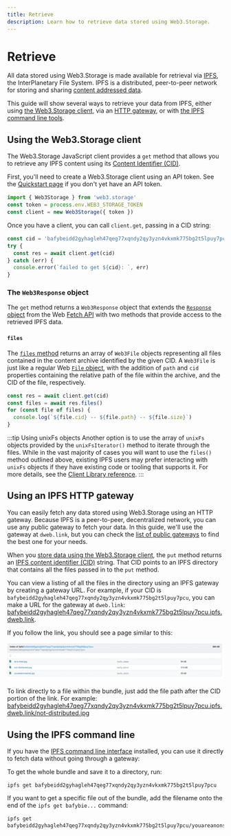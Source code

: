 ```yaml
---
title: Retrieve
description: Learn how to retrieve data stored using Web3.Storage.
---
```


# Retrieve

All data stored using Web3.Storage is made available for retrieval via [IPFS](https://ipfs.io), the InterPlanetary File System. IPFS is a distributed, peer-to-peer network for storing and sharing [content addressed data][concepts-content-addressing].

This guide will show several ways to retrieve your data from IPFS, either using [the Web3.Storage client](#using-the-web3-storage-client), via an [HTTP gateway](#using-an-ipfs-http-gateway), or with [the IPFS command line tools](#using-the-ipfs-command-line).

## Using the Web3.Storage client

The Web3.Storage JavaScript client provides a `get` method that allows you to retrieve any IPFS content using its [Content Identifier (CID)][ipfs-docs-cid].

First, you'll need to create a Web3.Storage client using an API token. See the [Quickstart page][quickstart-guide] if you don't yet have an API token.

```js
import { Web3Storage } from 'web3.storage'
const token = process.env.WEB3_STORAGE_TOKEN
const client = new Web3Storage({ token })
```

Once you have a client, you can call `client.get`, passing in a CID string:

```js
const cid = 'bafybeidd2gyhagleh47qeg77xqndy2qy3yzn4vkxmk775bg2t5lpuy7pcu'
try {
  const res = await client.get(cid)
} catch (err) {
  console.error(`failed to get ${cid}: `, err)
}
```

### The `Web3Response` object

The `get` method returns a `Web3Response` object that extends the [`Response` object][mdn-response] from the Web [Fetch API][mdn-fetch] with two methods that provide access to the retrieved IPFS data.

#### `files`

The [`files` method][reference-js-web3response-files] returns an array of `Web3File` objects representing all files contained in the content archive identified by the given CID. A `Web3File` is just like a regular Web [`File` object][mdn-file], with the addition of `path` and `cid` properties containing the relative path of the file within the archive, and the CID of the file, respectively.

```js
const res = await client.get(cid)
const files = await res.files()
for (const file of files) {
  console.log(`${file.cid} -- ${file.path} -- ${file.size}`)
}
```

:::tip Using unixFs objects
Another option is to use the array of `unixFs` objects provided by the `unixFsIterator()` method to iterate through the files. While in the vast majority of cases you will want to use the `files()` method outlined above, existing IPFS users may prefer interacting with `unixFs` objects if they have existing code or tooling that supports it. For more details, see the [Client Library reference](/reference/client-library.md).
:::

## Using an IPFS HTTP gateway

You can easily fetch any data stored using Web3.Storage using an HTTP gateway. Because IPFS is a peer-to-peer, decentralized network, you can use any public gateway to fetch your data. In this guide, we'll use the gateway at `dweb.link`, but you can check the [list of public gateways](https://ipfs.github.io/public-gateway-checker/) to find the best one for your needs.

When you [store data using the Web3.Storage client][howto-store], the `put` method returns an [IPFS content identifier (CID)][ipfs-docs-cid] string. That CID points to an IPFS directory that contains all the files passed in to the `put` method.

You can view a listing of all the files in the directory using an IPFS gateway by creating a gateway URL. For example, if your CID is `bafybeidd2gyhagleh47qeg77xqndy2qy3yzn4vkxmk775bg2t5lpuy7pcu`, you can make a URL for the gateway at `dweb.link`: [bafybeidd2gyhagleh47qeg77xqndy2qy3yzn4vkxmk775bg2t5lpuy7pcu.ipfs.dweb.link](https://bafybeidd2gyhagleh47qeg77xqndy2qy3yzn4vkxmk775bg2t5lpuy7pcu.ipfs.dweb.link/).

If you follow the link, you should see a page similar to this:

![Screenshot of an IPFS gateway directory listing](./images/gateway-directory-listing.png)

To link directly to a file within the bundle, just add the file path after the CID portion of the link. For example: [bafybeidd2gyhagleh47qeg77xqndy2qy3yzn4vkxmk775bg2t5lpuy7pcu.ipfs.dweb.link/not-distributed.jpg](https://bafybeidd2gyhagleh47qeg77xqndy2qy3yzn4vkxmk775bg2t5lpuy7pcu.ipfs.dweb.link/not-distributed.jpg)

## Using the IPFS command line

If you have the [IPFS command line interface][ipfs-docs-cli-quickstart] installed, you can use it directly to fetch data without going through a gateway:

To get the whole bundle and save it to a directory, run:

```shell
ipfs get bafybeidd2gyhagleh47qeg77xqndy2qy3yzn4vkxmk775bg2t5lpuy7pcu
```

If you want to get a specific file out of the bundle, add the filename onto the end of the `ipfs get bafybie...` command:

```shell
ipfs get bafybeidd2gyhagleh47qeg77xqndy2qy3yzn4vkxmk775bg2t5lpuy7pcu/youareanonsense.jpg
```

<!-- internal links -->
[quickstart-guide]: ../quickstart/README.md
[concepts-content-addressing]: ../concepts/content-addressing.md
[howto-store]: ./store.md

[reference-js-web3response-files]: ./FIXME.md
[reference-js-web3response-unixfsiterator]: ./FIXME.md

<!-- external links -->
[ipfs-docs-cid]: https://docs.ipfs.io/concepts/content-addressing/
[ipfs-docs-cli-quickstart]: https://docs.ipfs.io/how-to/command-line-quick-start/

[mdn-fetch]: https://developer.mozilla.org/en-US/docs/Web/API/Fetch_API
[mdn-file]: https://developer.mozilla.org/en-US/docs/Web/API/File
[mdn-response]: https://developer.mozilla.org/en-US/docs/Web/API/Response
